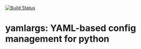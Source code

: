 [![Build Status](https://app.travis-ci.com/mkrum/yamlargs.svg?branch=main)](https://app.travis-ci.com/mkrum/yamlargs) 
# yamlargs: YAML-based config management for python
